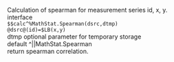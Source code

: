 Calculation of spearman for measurement series id, x, y.<br/>
interface<br/> 
`$$calc^%MathStat.Spearman(dsrc,dtmp)`<br/>
`@dsrc@(id)=$LB(x,y)`<br/>
dtmp optional parameter for temporary storage<br/>
default ^||MathStat.Spearman<br/>
return spearman correlation.<br/>
